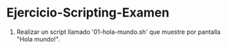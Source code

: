 # Ejercicio-Scripting-Examen

1. Realizar un script llamado '01-hola-mundo.sh' que muestre por pantalla "Hola mundo!".
